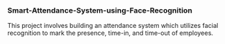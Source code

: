### Smart-Attendance-System-using-Face-Recognition
This project involves building an attendance system which utilizes facial recognition to mark the presence, time-in, and time-out of employees.
